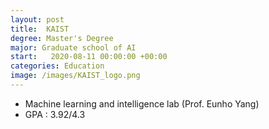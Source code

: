 ```yaml
---
layout: post
title:  KAIST 
degree: Master's Degree
major: Graduate school of AI
start:   2020-08-11 00:00:00 +00:00
categories: Education
image: /images/KAIST_logo.png
---
```

- Machine learning and intelligence lab (Prof. Eunho Yang)
- GPA : 3.92/4.3